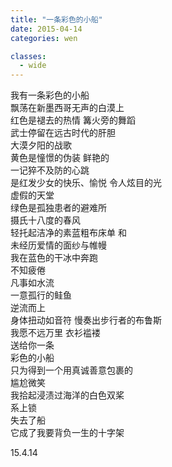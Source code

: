 ```yaml
---
title: "一条彩色的小船"
date: 2015-04-14
categories: wen

classes:
  - wide
---
```


我有一条彩色的小船  
飘荡在新墨西哥无声的白漠上  
红色是褪去的热情 篝火旁的舞蹈  
武士停留在远古时代的肝胆  
大漠夕阳的战歌  
黄色是憧憬的伪装 鲜艳的  
一记猝不及防的心跳  
是红发少女的快乐、愉悦 令人炫目的光  
虚假的天堂  
绿色是孤独患者的避难所  
摄氏十八度的春风  
轻托起洁净的素蓝粗布床单 和  
未经历爱情的面纱与帷幔  
我在蓝色的干冰中奔跑  
不知疲倦  
凡事如水流  
一意孤行的鲑鱼  
逆流而上  
身体扭动如音符 慢奏出步行者的布鲁斯  
我愿不远万里 衣衫褴褛  
送给你一条  
彩色的小船  
只为得到一个用真诚善意包裹的  
尴尬微笑  
我拾起浸渍过海洋的白色双桨  
系上锁  
失去了船  
它成了我要背负一生的十字架  

15.4.14
